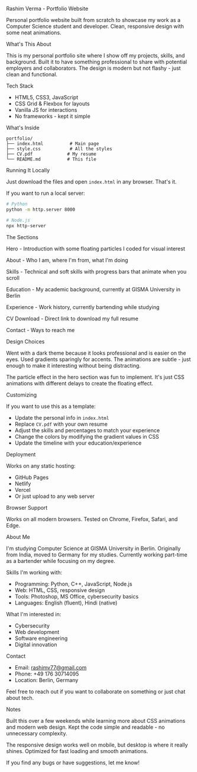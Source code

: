 Rashim Verma - Portfolio Website

Personal portfolio website built from scratch to showcase my work as a Computer Science student and developer. Clean, responsive design with some neat animations.

 What's This About

This is my personal portfolio site where I show off my projects, skills, and background. Built it to have something professional to share with potential employers and collaborators. The design is modern but not flashy - just clean and functional.

 Tech Stack

- HTML5, CSS3, JavaScript
- CSS Grid & Flexbox for layouts
- Vanilla JS for interactions
- No frameworks - kept it simple

 What's Inside

```
portfolio/
├── index.html          # Main page
├── style.css           # All the styles
├── CV.pdf             # My resume
└── README.md          # This file
```

 Running It Locally

Just download the files and open `index.html` in any browser. That's it.

If you want to run a local server:
```bash
# Python
python -m http.server 8000

# Node.js
npx http-server
```

 The Sections

Hero - Introduction with some floating particles I coded for visual interest

About - Who I am, where I'm from, what I'm doing

Skills - Technical and soft skills with progress bars that animate when you scroll

Education - My academic background, currently at GISMA University in Berlin

Experience - Work history, currently bartending while studying

CV Download - Direct link to download my full resume

Contact - Ways to reach me

 Design Choices

Went with a dark theme because it looks professional and is easier on the eyes. Used gradients sparingly for accents. The animations are subtle - just enough to make it interesting without being distracting.

The particle effect in the hero section was fun to implement. It's just CSS animations with different delays to create the floating effect.

 Customizing

If you want to use this as a template:

- Update the personal info in `index.html`
- Replace `CV.pdf` with your own resume
- Adjust the skills and percentages to match your experience
- Change the colors by modifying the gradient values in CSS
- Update the timeline with your education/experience

 Deployment

Works on any static hosting:
- GitHub Pages
- Netlify
- Vercel
- Or just upload to any web server

 Browser Support

Works on all modern browsers. Tested on Chrome, Firefox, Safari, and Edge.

 About Me

I'm studying Computer Science at GISMA University in Berlin. Originally from India, moved to Germany for my studies. Currently working part-time as a bartender while focusing on my degree.

Skills I'm working with:
- Programming: Python, C++, JavaScript, Node.js
- Web: HTML, CSS, responsive design
- Tools: Photoshop, MS Office, cybersecurity basics
- Languages: English (fluent), Hindi (native)

What I'm interested in:
- Cybersecurity
- Web development
- Software engineering
- Digital innovation

 Contact

- Email: rashimv77@gmail.com
- Phone: +49 176 30714095
- Location: Berlin, Germany

Feel free to reach out if you want to collaborate on something or just chat about tech.

 Notes

Built this over a few weekends while learning more about CSS animations and modern web design. Kept the code simple and readable - no unnecessary complexity.

The responsive design works well on mobile, but desktop is where it really shines. Optimized for fast loading and smooth animations.

If you find any bugs or have suggestions, let me know!
